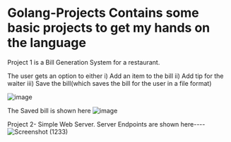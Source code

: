 # Golang-Projects Contains some basic projects to get my hands on the language
Project 1 is a Bill Generation System for a restaurant. 

The user gets an option to either 
i) Add an item to the bill
ii) Add tip for the waiter
iii) Save the bill(which saves the bill for the user in a file format)

![image](https://user-images.githubusercontent.com/68556660/172454775-8d54f3a0-e8cf-4294-83df-fc5845435722.png)

The Saved bill is shown here
![image](https://user-images.githubusercontent.com/68556660/172455320-70c89e1e-e42d-4e40-b489-ef86d5b0e7bb.png)

Project 2- Simple Web Server.
Server Endpoints are shown here----
![Screenshot (1233)](https://user-images.githubusercontent.com/68556660/172485415-99d0ddc9-a108-428f-a9d6-ec2a673e3d31.png)

